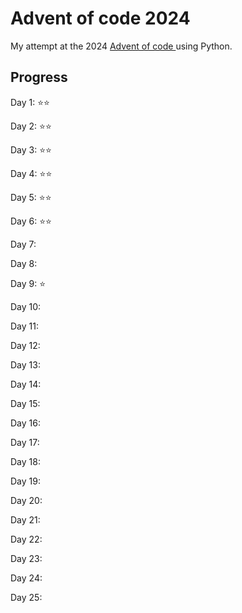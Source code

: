 # Advent of code 2024

My attempt at the 2024 [Advent of code ](https://adventofcode.com) using Python.

## Progress

Day 1: ⭐⭐

Day 2: ⭐⭐

Day 3: ⭐⭐

Day 4: ⭐⭐

Day 5: ⭐⭐

Day 6: ⭐⭐

Day 7:

Day 8:

Day 9: ⭐

Day 10:

Day 11:

Day 12:

Day 13:

Day 14:

Day 15:

Day 16:

Day 17:

Day 18:

Day 19:

Day 20:

Day 21:

Day 22:

Day 23:

Day 24:

Day 25: